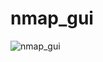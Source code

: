# nmap_gui

![nmap_gui](https://user-images.githubusercontent.com/128103079/226216263-88784e65-dde0-4698-8df7-516e6827bfd5.jpg)
